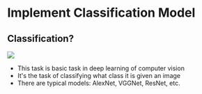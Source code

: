# Implement Classification Model
## Classification?
<img src = "https://camo.githubusercontent.com/f0fe57a3540c293e21dcadff0cf5dedf3aaaea16509613822ee713fd40228a91/68747470733a2f2f6d69726f2e6d656469756d2e636f6d2f6d61782f313833382f312a6f4233533579484868766f75674a6b50587563386f672e676966">
 
- This task is basic task in deep learning of computer vision  
- It's the task of classifying what class it is given an image   
- There are typical models: AlexNet, VGGNet, ResNet, etc.